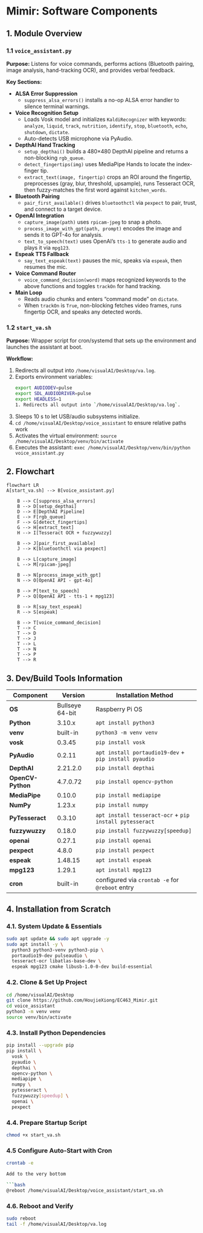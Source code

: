 # Mimir: Software Components

## 1. Module Overview

### 1.1 `voice_assistant.py`  
**Purpose:** Listens for voice commands, performs actions (Bluetooth pairing, image analysis, hand-tracking OCR), and provides verbal feedback.

**Key Sections:**
- **ALSA Error Suppression**  
  - `suppress_alsa_errors()` installs a no-op ALSA error handler to silence terminal warnings.
- **Voice Recognition Setup**  
  - Loads Vosk model and initializes `KaldiRecognizer` with keywords:  
    `analyze`, `liquid`, `track`, `nutrition`, `identify`, `stop`, `bluetooth`, `echo`, `shutdown`, `dictate`.  
  - Auto-detects USB microphone via PyAudio.
- **DepthAI Hand Tracking**  
  - `setup_depthai()` builds a 480×480 DepthAI pipeline and returns a non-blocking `rgb_queue`.  
  - `detect_fingertips(img)` uses MediaPipe Hands to locate the index-finger tip.  
  - `extract_text(image, fingertip)` crops an ROI around the fingertip, preprocesses (gray, blur, threshold, upsample), runs Tesseract OCR, then fuzzy-matches the first word against `kitchen_words`.
- **Bluetooth Pairing**  
  - `pair_first_available()` drives `bluetoothctl` via `pexpect` to pair, trust, and connect to a target device.
- **OpenAI Integration**  
  - `capture_image(path)` uses `rpicam-jpeg` to snap a photo.  
  - `process_image_with_gpt(path, prompt)` encodes the image and sends it to GPT-4o for analysis.  
  - `text_to_speech(text)` uses OpenAI’s `tts-1` to generate audio and plays it via `mpg123`.
- **Espeak TTS Fallback**  
  - `say_text_espeak(text)` pauses the mic, speaks via `espeak`, then resumes the mic.
- **Voice Command Router**  
  - `voice_command_decision(word)` maps recognized keywords to the above functions and toggles `trackOn` for hand tracking.
- **Main Loop**  
  - Reads audio chunks and enters “command mode” on `dictate`.  
  - When `trackOn` is `True`, non-blocking fetches video frames, runs fingertip OCR, and speaks any detected words.


### 1.2 `start_va.sh`  
**Purpose:** Wrapper script for cron/systemd that sets up the environment and launches the assistant at boot.

**Workflow:**
1. Redirects all output into `/home/visualAI/Desktop/va.log`.  
2. Exports environment variables:
   ```bash
   export AUDIODEV=pulse
   export SDL_AUDIODRIVER=pulse
   export HEADLESS=1
   1. Redirects all output into `/home/visualAI/Desktop/va.log`.  
3. Sleeps 10 s to let USB/audio subsystems initialize.
4. `cd /home/visualAI/Desktop/voice_assistant` to ensure relative paths work
5. Activates the virtual environment: `source /home/visualAI/Desktop/venv/bin/activate`
6. Executes the assistant: `exec /home/visualAI/Desktop/venv/bin/python voice_assistant.py`



## 2. Flowchart

```mermaid
flowchart LR
A[start_va.sh] --> B[voice_assistant.py]

    B --> C[suppress_alsa_errors]
    B --> D[setup_depthai]
    D --> E[DepthAI Pipeline]
    E --> F[rgb_queue]
    F --> G[detect_fingertips]
    G --> H[extract_text]
    H --> I[Tesseract OCR + fuzzywuzzy]

    B --> J[pair_first_available]
    J --> K[bluetoothctl via pexpect]

    B --> L[capture_image]
    L --> M[rpicam-jpeg]

    B --> N[process_image_with_gpt]
    N --> O[OpenAI API - gpt-4o]

    B --> P[text_to_speech]
    P --> Q[OpenAI API - tts-1 + mpg123]

    B --> R[say_text_espeak]
    R --> S[espeak]

    B --> T[voice_command_decision]
    T --> C
    T --> D
    T --> J
    T --> L
    T --> N
    T --> P
    T --> R
```

## 3. Dev/Build Tools Information

| Component           | Version         | Installation Method                                      |
|---------------------|-----------------|----------------------------------------------------------|
| **OS**              | Bullseye 64-bit | Raspberry Pi OS                                          |
| **Python**          | 3.10.x          | `apt install python3`                                    |
| **venv**            | built-in        | `python3 -m venv venv`                                   |
| **vosk**            | 0.3.45          | `pip install vosk`                                       |
| **PyAudio**         | 0.2.11          | `apt install portaudio19-dev` + `pip install pyaudio`    |
| **DepthAI**         | 2.21.2.0        | `pip install depthai`                                    |
| **OpenCV-Python**   | 4.7.0.72        | `pip install opencv-python`                              |
| **MediaPipe**       | 0.10.0          | `pip install mediapipe`                                  |
| **NumPy**           | 1.23.x          | `pip install numpy`                                      |
| **PyTesseract**     | 0.3.10          | `apt install tesseract-ocr` + `pip install pytesseract`  |
| **fuzzywuzzy**      | 0.18.0          | `pip install fuzzywuzzy[speedup]`                        |
| **openai**          | 0.27.1          | `pip install openai`                                     |
| **pexpect**         | 4.8.0           | `pip install pexpect`                                    |
| **espeak**          | 1.48.15         | `apt install espeak`                                     |
| **mpg123**          | 1.29.1          | `apt install mpg123`                                     |
| **cron**            | built-in        | configured via `crontab -e` for `@reboot` entry          |


## 4. Installation from Scratch

### 4.1. **System Update & Essentials**  
   ```bash
   sudo apt update && sudo apt upgrade -y
   sudo apt install -y \
     python3 python3-venv python3-pip \
     portaudio19-dev pulseaudio \
     tesseract-ocr libatlas-base-dev \
     espeak mpg123 cmake libusb-1.0-0-dev build-essential
```

### 4.2. **Clone & Set Up Project**  
   ```bash
   cd /home/visualAI/Desktop
   git clone https://github.com/HoujieXiong/EC463_Mimir.git
   cd voice_assistant
   python3 -m venv venv
   source venv/bin/activate
```

### 4.3. **Install Python Dependencies**  
   ```bash
   pip install --upgrade pip
   pip install \
     vosk \
     pyaudio \
     depthai \
     opencv-python \
     mediapipe \
     numpy \
     pytesseract \
     fuzzywuzzy[speedup] \
     openai \
     pexpect
```

### 4.4. **Prepare Startup Script**  
   ```bash
   chmod +x start_va.sh
```
### 4.5 **Configure Auto-Start with Cron**  
   ```bash
   crontab -e

Add to the very bottom

  ```bash
   @reboot /home/visualAI/Desktop/voice_assistant/start_va.sh
   ```

### 4.6. **Reboot and Verify**  
   ```bash
   sudo reboot
   tail -f /home/visualAI/Desktop/va.log
